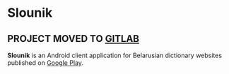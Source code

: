 # Slounik

## PROJECT MOVED TO [GITLAB](https://gitlab.com/Anibyl/slounik)

**Slounik** is an Android client application for Belarusian dictionary websites published on
[Google Play](https://play.google.com/store/apps/details?id=org.anibyl.slounik).
